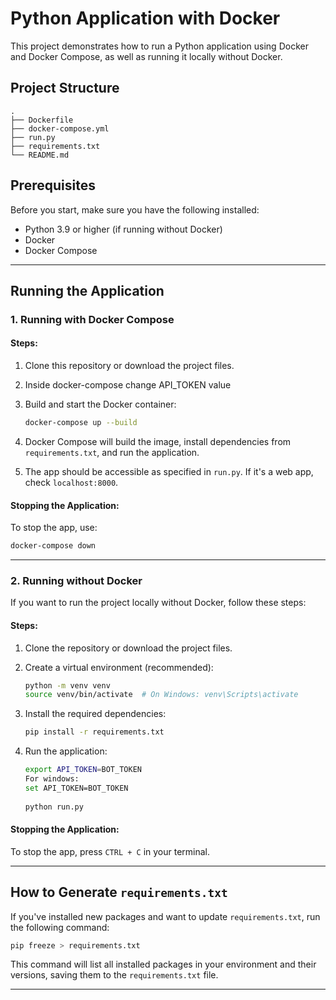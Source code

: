 
# Python Application with Docker

This project demonstrates how to run a Python application using Docker and Docker Compose, as well as running it locally without Docker.

## Project Structure

```
.
├── Dockerfile
├── docker-compose.yml
├── run.py
├── requirements.txt
└── README.md
```

## Prerequisites

Before you start, make sure you have the following installed:

- Python 3.9 or higher (if running without Docker)
- Docker
- Docker Compose

---

## Running the Application

### 1. Running with Docker Compose

#### Steps:

1. Clone this repository or download the project files.
2. Inside docker-compose change API_TOKEN value   
3. Build and start the Docker container:
   ```bash
   docker-compose up --build
   ```

4. Docker Compose will build the image, install dependencies from `requirements.txt`, and run the application.

5. The app should be accessible as specified in `run.py`. If it's a web app, check `localhost:8000`.

#### Stopping the Application:
To stop the app, use:
```bash
docker-compose down
```

---

### 2. Running without Docker

If you want to run the project locally without Docker, follow these steps:

#### Steps:

1. Clone the repository or download the project files.

2. Create a virtual environment (recommended):
   ```bash
   python -m venv venv
   source venv/bin/activate  # On Windows: venv\Scripts\activate
   ```

3. Install the required dependencies:
   ```bash
   pip install -r requirements.txt
   ```

4. Run the application:
   ```bash
   export API_TOKEN=BOT_TOKEN
   For windows:
   set API_TOKEN=BOT_TOKEN
 
   python run.py
   ```

#### Stopping the Application:
To stop the app, press `CTRL + C` in your terminal.

---

## How to Generate `requirements.txt`

If you've installed new packages and want to update `requirements.txt`, run the following command:

```bash
pip freeze > requirements.txt
```

This command will list all installed packages in your environment and their versions, saving them to the `requirements.txt` file.

---